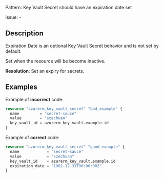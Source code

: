 Pattern: Key Vault Secret should have an expiration date set

Issue: -

## Description

Expiration Date is an optional Key Vault Secret behavior and is not set by default.

Set when the resource will be become inactive.

**Resolution**: Set an expiry for secrets.

## Examples

Example of **incorrect** code:

```terraform
resource "azurerm_key_vault_secret" "bad_example" {
  name         = "secret-sauce"
  value        = "szechuan"
  key_vault_id = azurerm_key_vault.example.id
}
```

Example of **correct** code:

```terraform
resource "azurerm_key_vault_secret" "good_example" {
  name            = "secret-sauce"
  value           = "szechuan"
  key_vault_id    = azurerm_key_vault.example.id
  expiration_date = "1982-12-31T00:00:00Z"
}
```